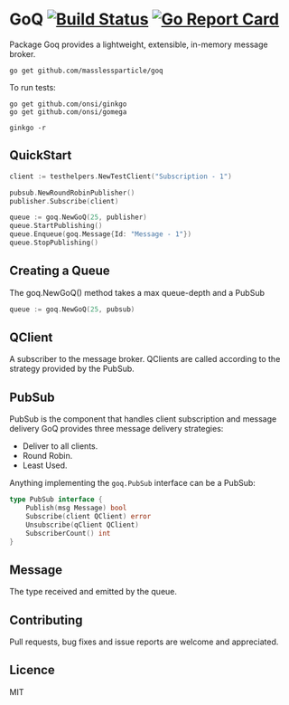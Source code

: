 # GoQ   [![Build Status](https://travis-ci.org/MasslessParticle/GoQ.svg)](https://travis-ci.org/MasslessParticle/GoQ) [![Go Report Card](https://goreportcard.com/badge/github.com/masslessparticle/goq)](https://goreportcard.com/report/github.com/masslessparticle/goq)

Package Goq provides a lightweight, extensible, in-memory message broker.

`go get github.com/masslessparticle/goq`

To run tests:

```
go get github.com/onsi/ginkgo
go get github.com/onsi/gomega

ginkgo -r
```

## QuickStart
```go
client := testhelpers.NewTestClient("Subscription - 1")

pubsub.NewRoundRobinPublisher()
publisher.Subscribe(client)

queue := goq.NewGoQ(25, publisher)
queue.StartPublishing()
queue.Enqueue(goq.Message{Id: "Message - 1"})
queue.StopPublishing()
```

## Creating a Queue

The goq.NewGoQ() method takes a max queue-depth and a PubSub
```go
queue := goq.NewGoQ(25, pubsub)
```

## QClient

A subscriber to the message broker. QClients are called according to the strategy provided by the PubSub.

## PubSub

PubSub is the component that handles client subscription and message delivery GoQ provides three message delivery strategies:
- Deliver to all clients.
- Round Robin.
- Least Used.

Anything implementing the `goq.PubSub` interface can be a PubSub:

```go
type PubSub interface {
	Publish(msg Message) bool
	Subscribe(client QClient) error
	Unsubscribe(qClient QClient)
	SubscriberCount() int
}
```

## Message

The type received and emitted by the queue.

## Contributing

Pull requests, bug fixes and issue reports are welcome and appreciated.

## Licence

MIT
